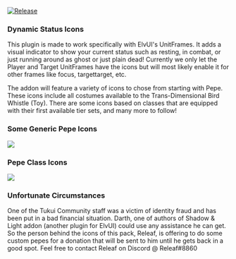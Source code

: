[![Release](https://github.com/Repooc/ElvUI_DynamicStatusIcons/actions/workflows/release.yml/badge.svg)](https://github.com/Repooc/ElvUI_DynamicStatusIcons/actions/workflows/release.yml)

### Dynamic Status Icons
This plugin is made to work specifically with ElvUI's UnitFrames. It adds a visual indicator to show your current status such as resting, in combat, or just running around as ghost or just plain dead!  Currently we only let the Player and Target UnitFrames have the icons but will most likely enable it for other frames like focus, targettarget, etc.

The addon will feature a variety of icons to chose from starting with Pepe. These icons include all costumes available to the Trans-Dimensional Bird Whistle (Toy). There are some icons based on classes that are equipped with their first available tier sets, and many more to follow!

### Some Generic Pepe Icons
![](https://repooc.github.io/ElvUI_DynamicStatusIcons/images/Default.png)
### Pepe Class Icons
![](https://repooc.github.io/ElvUI_DynamicStatusIcons/images/Classes.png)

### Unfortunate Circumstances
One of the Tukui Community staff was a victim of identity fraud and has been put in a bad financial situation.  Darth, one of authors of Shadow & Light addon (another plugin for ElvUI) could use any assistance he can get.  So the person behind the icons of this pack, Releaf, is offering to do some custom pepes for a donation that will be sent to him until he gets back in a good spot.
Feel free to contact Releaf on Discord @ Releaf#8860